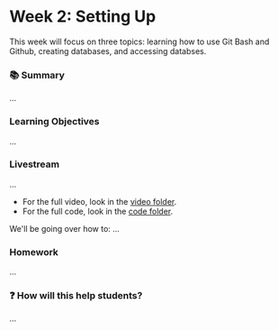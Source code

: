 # Week 2: Setting Up

This week will focus on three topics: learning how to use Git Bash and Github, creating databases, and accessing databses.

### 📚 Summary
...

### Learning Objectives
...

### Livestream
...
- For the full video, look in the [video folder]().
- For the full code, look in the [code folder]().

We'll be going over how to:
...

### Homework
...

### :question: How will this help students?
...
